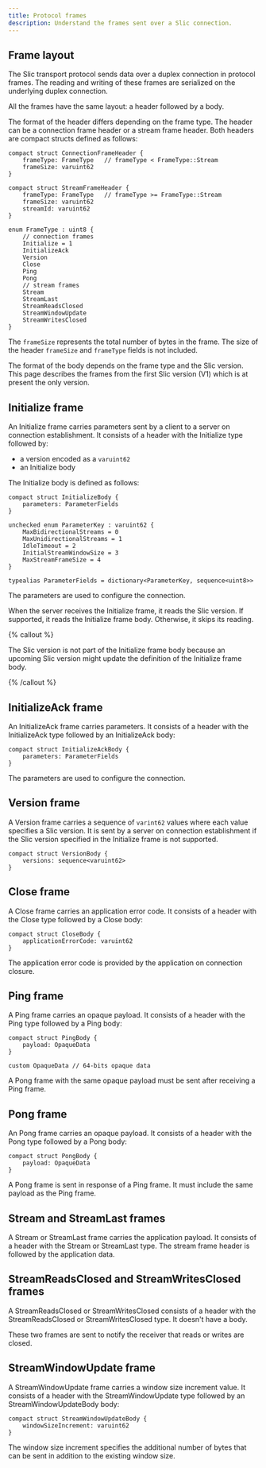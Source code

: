 ```yaml
---
title: Protocol frames
description: Understand the frames sent over a Slic connection.
---
```


## Frame layout

The Slic transport protocol sends data over a duplex connection in protocol frames. The reading and writing of these
frames are serialized on the underlying duplex connection.

All the frames have the same layout: a header followed by a body.

The format of the header differs depending on the frame type. The header can be a connection frame header or a stream frame header. Both headers are compact structs defined as follows:

```slice
compact struct ConnectionFrameHeader {
    frameType: FrameType   // frameType < FrameType::Stream
    frameSize: varuint62
}

compact struct StreamFrameHeader {
    frameType: FrameType   // frameType >= FrameType::Stream
    frameSize: varuint62
    streamId: varuint62
}

enum FrameType : uint8 {
    // connection frames
    Initialize = 1
    InitializeAck
    Version
    Close
    Ping
    Pong
    // stream frames
    Stream
    StreamLast
    StreamReadsClosed
    StreamWindowUpdate
    StreamWritesClosed
}
```

The `frameSize` represents the total number of bytes in the frame. The size of the header `frameSize` and `frameType`
fields is not included.

The format of the body depends on the frame type and the Slic version. This page describes the frames from the first
Slic version (V1) which is at present the only version.

## Initialize frame

An Initialize frame carries parameters sent by a client to a server on connection establishment. It consists of a header
with the Initialize type followed by:
- a version encoded as a `varuint62`
- an Initialize body

The Initialize body is defined as follows:

```slice
compact struct InitializeBody {
    parameters: ParameterFields
}

unchecked enum ParameterKey : varuint62 {
    MaxBidirectionalStreams = 0
    MaxUnidirectionalStreams = 1
    IdleTimeout = 2
    InitialStreamWindowSize = 3
    MaxStreamFrameSize = 4
}

typealias ParameterFields = dictionary<ParameterKey, sequence<uint8>>
```

The parameters are used to configure the connection.

When the server receives the Initialize frame, it reads the Slic version. If supported, it reads the Initialize frame
body. Otherwise, it skips its reading.

{% callout %}

The Slic version is not part of the Initialize frame body because an upcoming Slic version might update the definition
of the Initialize frame body.

{% /callout %}

## InitializeAck frame

An InitializeAck frame carries parameters. It consists of a header with the InitializeAck type followed by an
InitializeAck body:

```slice
compact struct InitializeAckBody {
    parameters: ParameterFields
}
```

The parameters are used to configure the connection.

## Version frame

A Version frame carries a sequence of `varint62` values where each value specifies a Slic version. It is sent by a
server on connection establishment if the Slic version specified in the Initialize frame is not supported.

```slice
compact struct VersionBody {
    versions: sequence<varuint62>
}
```

## Close frame

A Close frame carries an application error code. It consists of a header with the Close type followed by a Close body:

```slice
compact struct CloseBody {
    applicationErrorCode: varuint62
}
```

The application error code is provided by the application on connection closure.

## Ping frame

A Ping frame carries an opaque payload. It consists of a header with the Ping type followed by a Ping body:

```slice
compact struct PingBody {
    payload: OpaqueData
}

custom OpaqueData // 64-bits opaque data
```

A Pong frame with the same opaque payload must be sent after receiving a Ping frame.

## Pong frame

An Pong frame carries an opaque payload. It consists of a header with the Pong type followed by a Pong body:

```slice
compact struct PongBody {
    payload: OpaqueData
}
```

A Pong frame is sent in response of a Ping frame. It must include the same payload as the Ping frame.

## Stream and StreamLast frames

A Stream or StreamLast frame carries the application payload. It consists of a header with the Stream or StreamLast
type. The stream frame header is followed by the application data.

## StreamReadsClosed and StreamWritesClosed frames

A StreamReadsClosed or StreamWritesClosed consists of a header with the StreamReadsClosed or StreamWritesClosed type. It
doesn't have a body.

These two frames are sent to notify the receiver that reads or writes are closed.

## StreamWindowUpdate frame

A StreamWindowUpdate frame carries a window size increment value. It consists of a header with the StreamWindowUpdate
type followed by an StreamWindowUpdateBody body:

```slice
compact struct StreamWindowUpdateBody {
    windowSizeIncrement: varuint62
}
```

The window size increment specifies the additional number of bytes that can be sent in addition to the existing window
size.
